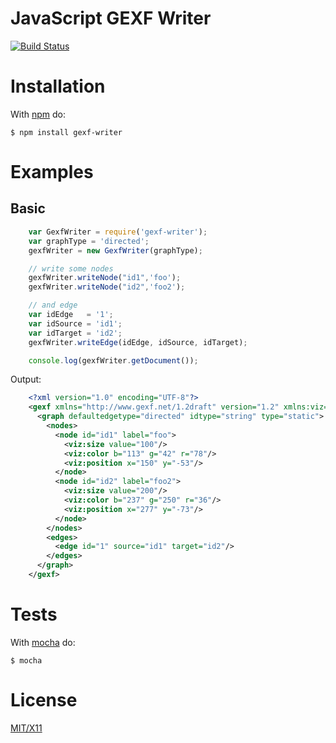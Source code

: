 # JavaScript GEXF Writer 

[![Build Status](https://secure.travis-ci.org/danibrutal/gexf-writer.png?branch=master)](http://travis-ci.org/danibrutal/gexf-writer)

# Installation

With [npm](http://npmjs.org) do:

    $ npm install gexf-writer

# Examples

## Basic
```javascript
    var GexfWriter = require('gexf-writer');
    var graphType = 'directed';    
    gexfWriter = new GexfWriter(graphType);

    // write some nodes
    gexfWriter.writeNode("id1",'foo');   
    gexfWriter.writeNode("id2",'foo2');   

    // and edge
    var idEdge   = '1';
    var idSource = 'id1';
    var idTarget = 'id2';
    gexfWriter.writeEdge(idEdge, idSource, idTarget);  

    console.log(gexfWriter.getDocument());
```
Output:

```xml
    <?xml version="1.0" encoding="UTF-8"?>
    <gexf xmlns="http://www.gexf.net/1.2draft" version="1.2" xmlns:viz="http://www.gephi.org/gexf/viz">
      <graph defaultedgetype="directed" idtype="string" type="static">
        <nodes>
          <node id="id1" label="foo">
            <viz:size value="100"/>
            <viz:color b="113" g="42" r="78"/>
            <viz:position x="150" y="-53"/>
          </node>
          <node id="id2" label="foo2">
            <viz:size value="200"/>
            <viz:color b="237" g="250" r="36"/>
            <viz:position x="277" y="-73"/>
          </node>
        </nodes>
        <edges>
          <edge id="1" source="id1" target="id2"/>
        </edges>
      </graph>
    </gexf>
```

# Tests
With [mocha](http://visionmedia.github.io/mocha) do:

    $ mocha

# License

[MIT/X11](./LICENSE)

